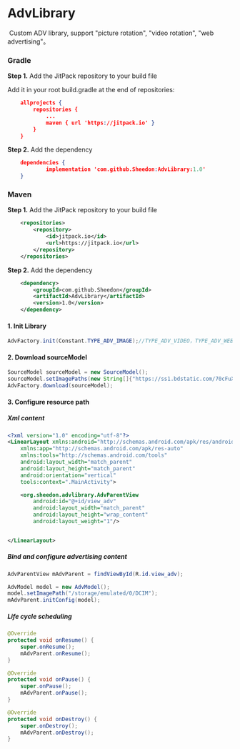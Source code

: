 # AdvLibrary

​		Custom ADV library, support "picture rotation", "video rotation", "web advertising"。



### Gradle

**Step 1.** Add the JitPack repository to your build file

Add it in your root build.gradle at the end of repositories:

```json
	allprojects {
		repositories {
			...
			maven { url 'https://jitpack.io' }
		}
	}
```

**Step 2.** Add the dependency

```json
	dependencies {
	        implementation 'com.github.Sheedon:AdvLibrary:1.0'
	}
```



### Maven

**Step 1.** Add the JitPack repository to your build file

```xml
	<repositories>
		<repository>
		    <id>jitpack.io</id>
		    <url>https://jitpack.io</url>
		</repository>
	</repositories>
```

**Step 2.** Add the dependency

```xml
	<dependency>
	    <groupId>com.github.Sheedon</groupId>
	    <artifactId>AdvLibrary</artifactId>
	    <version>1.0</version>
	</dependency>
```



#### 1. Init Library

```java
AdvFactory.init(Constant.TYPE_ADV_IMAGE);//TYPE_ADV_VIDEO，TYPE_ADV_WEB
```



#### 2.  Download sourceModel

```java
SourceModel sourceModel = new SourceModel();
sourceModel.setImagePaths(new String[]{"https://ss1.bdstatic.com/70cFuXSh_Q1YnxGkpoWK1HF6hhy/it/u=1603365312,3218205429&fm=26&gp=0.jpg"});
AdvFactory.download(sourceModel);
```



#### 3. Configure resource path

##### Xml content

```xml
<?xml version="1.0" encoding="utf-8"?>
<LinearLayout xmlns:android="http://schemas.android.com/apk/res/android"
    xmlns:app="http://schemas.android.com/apk/res-auto"
    xmlns:tools="http://schemas.android.com/tools"
    android:layout_width="match_parent"
    android:layout_height="match_parent"
    android:orientation="vertical"
    tools:context=".MainActivity">

    <org.sheedon.advlibrary.AdvParentView
        android:id="@+id/view_adv"
        android:layout_width="match_parent"
        android:layout_height="wrap_content"
        android:layout_weight="1"/>


</LinearLayout>
```



##### Bind and configure advertising content

```java
AdvParentView mAdvParent = findViewById(R.id.view_adv);

AdvModel model = new AdvModel();
model.setImagePath("/storage/emulated/0/DCIM");
mAdvParent.initConfig(model);
```



##### Life cycle scheduling

```java
@Override
protected void onResume() {
    super.onResume();
    mAdvParent.onResume();
}

@Override
protected void onPause() {
    super.onPause();
    mAdvParent.onPause();
}

@Override
protected void onDestroy() {
    super.onDestroy();
    mAdvParent.onDestroy();
}
```